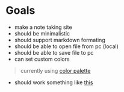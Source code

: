 # Goals
- make a note taking site
- should be minimalistic
- should support markdown formating
- should be able to open file from pc (local)
- should be able to save file to pc
- can set custom colors
> currently using [color palette](https://colorhunt.co/palette/181c143c3d37697565ecdfcc)
- should work something like [this](https://stackedit.io/app)